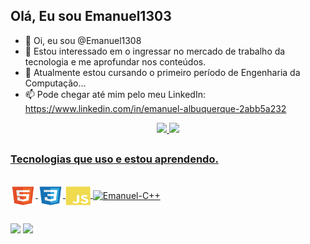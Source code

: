 ## Olá, Eu sou Emanuel1303

- 👋 Oi, eu sou @Emanuel1308
- 👀 Estou interessado em o ingressar no mercado de trabalho da tecnologia e me aprofundar nos conteúdos.
- 🌱 Atualmente estou cursando o primeiro período de Engenharia da Computação...
- 📫 Pode chegar até mim pelo meu LinkedIn: https://www.linkedin.com/in/emanuel-albuquerque-2abb5a232

<div align="center">
  <a href="https://github.com/Emanuel1308">
  <img height="180em" src="https://github-readme-stats.vercel.app/api?username=Emanuel1308&show_icons=true&theme=midnight-purple&include_all_commits=true&count_private=true"/>
  <img height="180em" src="https://github-readme-stats.vercel.app/api/top-langs/?username=Emanuel1308&layout=compact&langs_count=7&theme=midnight-purple"/>
</div>
  
  ##
  
  ### Tecnologias que uso e estou aprendendo.
<div style="display: inline_block"><br>
    <img align="center" alt="Emanuel-HTML" height="30" width="40" src="https://raw.githubusercontent.com/devicons/devicon/master/icons/html5/html5-original.svg">
    <img align="center" alt="Emanuel-CSS" height="30" width="40" src="https://raw.githubusercontent.com/devicons/devicon/master/icons/css3/css3-original.svg">
    <img align="center" alt="Emanuel-Js" height="30" width="40" src="https://raw.githubusercontent.com/devicons/devicon/master/icons/javascript/javascript-plain.svg">
    <img align="center" alt="Emanuel-C++" height="30" width="40" src="https://cdn.jsdelivr.net/gh/devicons/devicon/icons/cplusplus/cplusplus-original.svg">
</div>
  
  ##
  
<div> 
  <a href="https://www.instagram.com/emanuel_allbuquerque/" target="_blank"><img src="https://img.shields.io/badge/-Instagram-%23E4405F?style=for-the-badge&logo=instagram&logoColor=white" target="_blank"></a>
  <a href="https://www.linkedin.com/in/emanuel-albuquerque-2abb5a232/" target="_blank"><img src="https://img.shields.io/badge/-LinkedIn-%230077B5?style=for-the-badge&logo=linkedin&logoColor=white" target="_blank"></a> 
</div>
